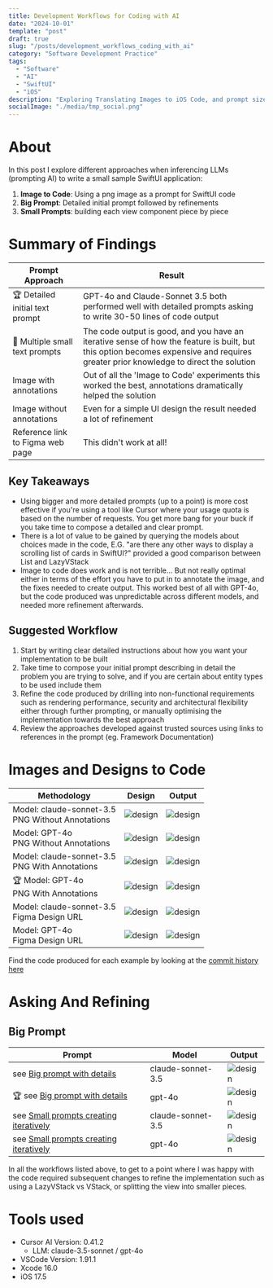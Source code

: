 ```yaml
---
title: Development Workflows for Coding with AI
date: "2024-10-01"
template: "post"
draft: true
slug: "/posts/development_workflows_coding_with_ai"
category: "Software Development Practice"
tags:
  - "Software"
  - "AI"
  - "SwiftUI"
  - "iOS"
description: "Exploring Translating Images to iOS Code, and prompt size considerations"
socialImage: "./media/tmp_social.png"
---
```


# About

In this post I explore different approaches when inferencing LLMs (prompting AI) to write a small sample SwiftUI application: 
1. **Image to Code**: Using a png image as a prompt for SwiftUI code
2. **Big Prompt**: Detailed initial prompt followed by refinements
3. **Small Prompts**: building each view component piece by piece

# Summary of Findings

| Prompt Approach                  | Result                                                                                                                                                       |
| -------------------------------- | ------------------------------------------------------------------------------------------------------------------------------------------------------------ |
| 🏆 Detailed initial text prompt       | GPT-4o and Claude-Sonnet 3.5 both performed well with detailed prompts asking to write 30-50 lines of code output                                            |
| 💸 Multiple small text prompts           | The code output is good, and you have an iterative sense of how the feature is built, but this option becomes expensive and requires greater prior knowledge to direct the solution |
| Image with annotations           | Out of all the 'Image to Code' experiments this worked the best, annotations dramatically helped the solution                                               |
| Image without annotations        | Even for a simple UI design the result needed a lot of refinement                                                                                            |
| Reference link to Figma web page | This didn't work at all!                                                                                                                                      |

## Key Takeaways

* Using bigger and more detailed prompts (up to a point) is more cost effective if you're using a tool like Cursor where your usage quota is based on the number of requests. You get more bang for your buck if you take time to compose a detailed and clear prompt.
* There is a lot of value to be gained by querying the models about choices made in the code, E.G. "are there any other ways to display a scrolling list of cards in SwiftUI?" provided a good comparison between List and LazyVStack 
* Image to code does work and is not terrible... But not really optimal either in terms of the effort you have to put in to annotate the image, and the fixes needed to create output. This worked best of all with GPT-4o, but the code produced was unpredictable across different models, and needed more refinement afterwards.

## Suggested Workflow

1. Start by writing clear detailed instructions about how you want your implementation to be built 
2. Take time to compose your initial prompt describing in detail the problem you are trying to solve, and if you are certain about entity types to be used include them
3. Refine the code produced by drilling into non-functional requirements such as rendering performance, security and architectural flexibility either through further prompting, or manually optimising the implementation towards the best approach
3. Review the approaches developed against trusted sources using links to references in the prompt (eg. Framework Documentation)

# Images and Designs to Code

| Methodology                                         | Design                     | Output                     |
| --------------------------------------------------- | -------------------------- | -------------------------- |
| Model: claude-sonnet-3.5<br>PNG Without Annotations | ![design](./media/Swot_it_design_no_annotations.png) | ![design](./media/BareDesign_Claude-Sonnet-3_5.png) |
| Model: GPT-4o<br>PNG Without Annotations            | ![design](./media/Swot_it_design_no_annotations.png) | ![design](./media/BareDesign_GPT_4o.png) |
| Model: claude-sonnet-3.5<br>PNG With Annotations    | ![design](./media/Swot_it_design_with_annotations.png) | ![design](./media/AnnotatedDesign_Claude-Sonnet-3_5.png) |
| 🏆 Model: GPT-4o<br>PNG With Annotations               | ![design](./media/Swot_it_design_with_annotations.png) | ![design](./media/AnnotatedDesign_GPT_4o.png) |
| Model: claude-sonnet-3.5<br>Figma Design URL        | ![design](./media/Swot_it_design_figma.png) | ![design](./media/FigmaLink_GPT-4o.png) |
| Model: GPT-4o<br>Figma Design URL                   | ![design](./media/Swot_it_design_figma.png) | ![design](./media/FigmaLink_claude_Sonnet-3_5.png) |

Find the code produced for each example by looking at the [commit history here](https://github.com/MBaldo83/swot.it/tree/main/AI-Workflows-Testing/Swot-It-Image-To-SwiftUI)

# Asking And Refining

## Big Prompt

| Prompt                                 | Model             | Output                     |
| -------------------------------------- | ----------------- | -------------------------- |
| see [Big prompt with details](https://github.com/MBaldo83/swot.it/tree/main/AI-Workflows-Testing/Swot-It-Asking-And-Refining)            | claude-sonnet-3.5 | ![design](./media/Long_Text_Prompt_Claude_Sonnet-3_5.png) |
| 🏆 see [Big prompt with details](https://github.com/MBaldo83/swot.it/tree/main/AI-Workflows-Testing/Swot-It-Asking-And-Refining)            | gpt-4o            | ![design](./media/Long_Text_Prompt_GPT_4o.png) |
| see [Small prompts creating iteratively](https://github.com/MBaldo83/swot.it/tree/main/AI-Workflows-Testing/Swot-It-Asking-And-Refining) | claude-sonnet-3.5 | ![design](./media/Long_Text_Prompt_Claude_Sonnet-3_5.png) |
| see [Small prompts creating iteratively](https://github.com/MBaldo83/swot.it/tree/main/AI-Workflows-Testing/Swot-It-Asking-And-Refining) | gpt-4o            | ![design](./media/Iterative_prompts_GPT_4o.png) |

In all the workflows listed above, to get to a point where I was happy with the code required subsequent changes to refine the implementation such as using a LazyVStack vs VStack, or splitting the view into smaller pieces.

# Tools used

* Cursor AI Version: 0.41.2
  * LLM: claude-3.5-sonnet / gpt-4o
* VSCode Version: 1.91.1
* Xcode 16.0
* iOS 17.5
